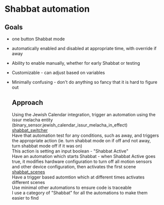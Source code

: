 # Shabbat automation  

## Goals  
* one button Shabbat mode
* automatically enabled and disabled at appropriate time, with override if away
* Ability to enable manually, whether for early Shabbat or testing
* Customizable - can adjust based on variables
* Minimally confusing - don't do anything so fancy that it is hard to figure out

  ## Approach  
  Using the Jewish Calendar integration, trigger an automation using the issur melacha entity (binary_sensor.jewish_calendar_issur_melacha_in_effect)  
  [shabbat_switcher](/ha/automations/shabbat_switcher)  
  Have that automation test for any conditions, such as away, and triggers the appropriate action (ie. turn shabbat mode on if off and not away, turn shabbat mode off if it was on)  
  This action is setting an input boolean - "Shabbat Active"  
  Have an automation which starts Shabbat - when Shabbat Active goes true, it modifies hardware configuration to turn off all motion sensors and other device configuration, then activates the first scene  
  [shabbat_scenes](ha/automations/shabbat_scenes)  
  Have a trigger based automtion which at different times activates different scenes  
  Use minimal other automations to ensure code is traceable  
  I use a category of "Shabbat" for all the automations to make them easier to find  
  
  
  
   
